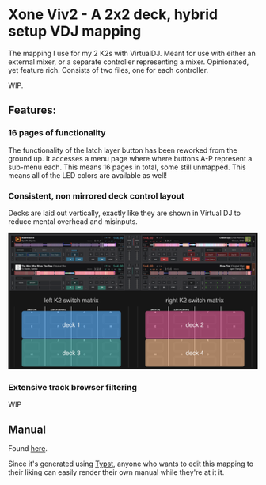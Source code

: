 
# Xone Viv2 - A 2x2 deck, hybrid setup VDJ mapping

The mapping I use for my 2 K2s with VirtualDJ.
Meant for use with either an external mixer,
or a separate controller representing a mixer.
Opinionated, yet feature rich.
Consists of two files,
one for each controller.

WIP.

## Features:

### 16 pages of functionality

The functionality of the latch layer button
has been reworked from the ground up.
It accesses a menu page where
where buttons A-P represent a sub-menu each.
This means 16 pages in total,
some still unmapped.
This means all of the LED colors 
are available as well!

### Consistent, non mirrored deck control layout

Decks are laid out vertically,
exactly like they are shown in Virtual DJ
to reduce mental overhead
and misinputs.

![decklayout](documentation/screenshot_layout_full.png)

### Extensive track browser filtering

WIP

## Manual
Found [here](documentation/VDJ-XoneViv2-Manual.pdf). 

Since it's generated using [Typst](https://typst.app), 
anyone who wants to edit this mapping to their liking
can easily render their own manual 
while they're at it it.



